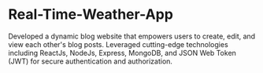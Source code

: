 # Real-Time-Weather-App
Developed a dynamic blog website that empowers users to create, edit, and view each other's blog posts. Leveraged cutting-edge technologies including ReactJs, NodeJs, Express, MongoDB, and JSON Web Token (JWT) for secure authentication and authorization.
